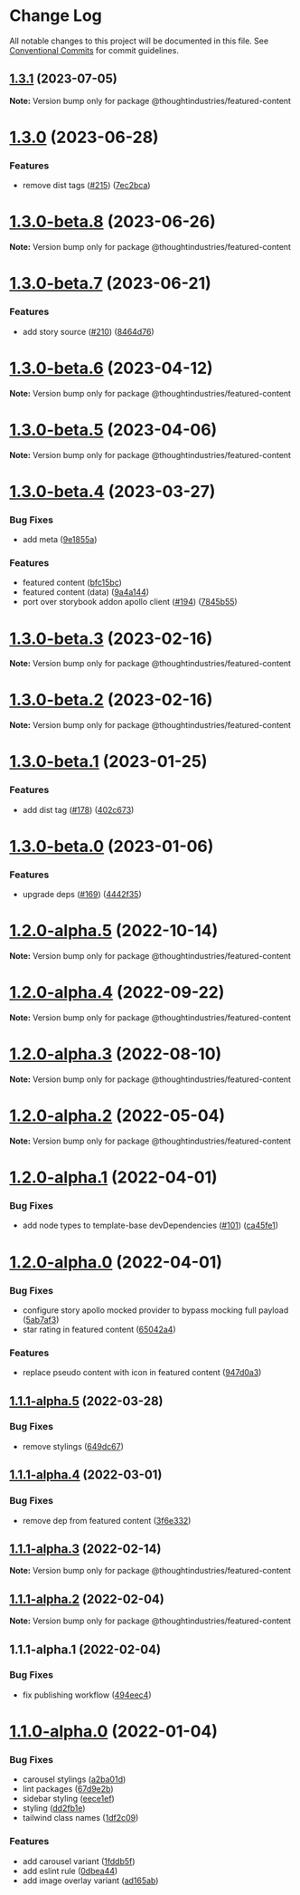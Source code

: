 # Change Log

All notable changes to this project will be documented in this file.
See [Conventional Commits](https://conventionalcommits.org) for commit guidelines.

## [1.3.1](https://github.com/thoughtindustries/helium/compare/@thoughtindustries/featured-content@1.3.0...@thoughtindustries/featured-content@1.3.1) (2023-07-05)

**Note:** Version bump only for package @thoughtindustries/featured-content





# [1.3.0](https://github.com/thoughtindustries/helium/compare/@thoughtindustries/featured-content@1.3.0-beta.8...@thoughtindustries/featured-content@1.3.0) (2023-06-28)


### Features

* remove dist tags ([#215](https://github.com/thoughtindustries/helium/issues/215)) ([7ec2bca](https://github.com/thoughtindustries/helium/commit/7ec2bca0750325fe2d6c2528973846d86c082844))





# [1.3.0-beta.8](https://github.com/thoughtindustries/helium/compare/@thoughtindustries/featured-content@1.3.0-beta.7...@thoughtindustries/featured-content@1.3.0-beta.8) (2023-06-26)

**Note:** Version bump only for package @thoughtindustries/featured-content





# [1.3.0-beta.7](https://github.com/thoughtindustries/helium/compare/@thoughtindustries/featured-content@1.3.0-beta.6...@thoughtindustries/featured-content@1.3.0-beta.7) (2023-06-21)


### Features

* add story source ([#210](https://github.com/thoughtindustries/helium/issues/210)) ([8464d76](https://github.com/thoughtindustries/helium/commit/8464d768f557e74e61bf9e1ebf43605e9bcbd6bd))





# [1.3.0-beta.6](https://github.com/thoughtindustries/helium/compare/@thoughtindustries/featured-content@1.3.0-beta.4...@thoughtindustries/featured-content@1.3.0-beta.6) (2023-04-12)

**Note:** Version bump only for package @thoughtindustries/featured-content





# [1.3.0-beta.5](https://github.com/thoughtindustries/helium/compare/@thoughtindustries/featured-content@1.3.0-beta.4...@thoughtindustries/featured-content@1.3.0-beta.5) (2023-04-06)

**Note:** Version bump only for package @thoughtindustries/featured-content





# [1.3.0-beta.4](https://github.com/thoughtindustries/helium/compare/@thoughtindustries/featured-content@1.3.0-beta.3...@thoughtindustries/featured-content@1.3.0-beta.4) (2023-03-27)


### Bug Fixes

* add meta ([9e1855a](https://github.com/thoughtindustries/helium/commit/9e1855a035237e4005cb4cfeca0a62983c7d079e))


### Features

* featured content ([bfc15bc](https://github.com/thoughtindustries/helium/commit/bfc15bcffdce8187012f128ba3fe2a68b951c4b0))
* featured content (data) ([9a4a144](https://github.com/thoughtindustries/helium/commit/9a4a1445eea154edd07db3428fbd7872974b106d))
* port over storybook addon apollo client ([#194](https://github.com/thoughtindustries/helium/issues/194)) ([7845b55](https://github.com/thoughtindustries/helium/commit/7845b55144e452b8baab4e9bdae9510ebfb91819))





# [1.3.0-beta.3](https://github.com/thoughtindustries/helium/compare/@thoughtindustries/featured-content@1.3.0-beta.1...@thoughtindustries/featured-content@1.3.0-beta.3) (2023-02-16)

**Note:** Version bump only for package @thoughtindustries/featured-content





# [1.3.0-beta.2](https://github.com/thoughtindustries/helium/compare/@thoughtindustries/featured-content@1.3.0-beta.1...@thoughtindustries/featured-content@1.3.0-beta.2) (2023-02-16)

**Note:** Version bump only for package @thoughtindustries/featured-content





# [1.3.0-beta.1](https://github.com/thoughtindustries/helium/compare/@thoughtindustries/featured-content@1.3.0-beta.0...@thoughtindustries/featured-content@1.3.0-beta.1) (2023-01-25)


### Features

* add dist tag ([#178](https://github.com/thoughtindustries/helium/issues/178)) ([402c673](https://github.com/thoughtindustries/helium/commit/402c67371b68a72d488c977701551b8a91ef5959))





# [1.3.0-beta.0](https://github.com/thoughtindustries/helium/compare/@thoughtindustries/featured-content@1.2.0-alpha.5...@thoughtindustries/featured-content@1.3.0-beta.0) (2023-01-06)


### Features

* upgrade deps ([#169](https://github.com/thoughtindustries/helium/issues/169)) ([4442f35](https://github.com/thoughtindustries/helium/commit/4442f35f6013119bb5e9baf154bdab9a3583b543))





# [1.2.0-alpha.5](https://github.com/thoughtindustries/helium/compare/@thoughtindustries/featured-content@1.2.0-alpha.4...@thoughtindustries/featured-content@1.2.0-alpha.5) (2022-10-14)

**Note:** Version bump only for package @thoughtindustries/featured-content





# [1.2.0-alpha.4](https://github.com/thoughtindustries/helium/compare/@thoughtindustries/featured-content@1.2.0-alpha.3...@thoughtindustries/featured-content@1.2.0-alpha.4) (2022-09-22)

**Note:** Version bump only for package @thoughtindustries/featured-content





# [1.2.0-alpha.3](https://github.com/thoughtindustries/helium/compare/@thoughtindustries/featured-content@1.2.0-alpha.2...@thoughtindustries/featured-content@1.2.0-alpha.3) (2022-08-10)

**Note:** Version bump only for package @thoughtindustries/featured-content





# [1.2.0-alpha.2](https://github.com/thoughtindustries/helium/compare/@thoughtindustries/featured-content@1.2.0-alpha.1...@thoughtindustries/featured-content@1.2.0-alpha.2) (2022-05-04)

**Note:** Version bump only for package @thoughtindustries/featured-content





# [1.2.0-alpha.1](https://github.com/thoughtindustries/helium/compare/@thoughtindustries/featured-content@1.2.0-alpha.0...@thoughtindustries/featured-content@1.2.0-alpha.1) (2022-04-01)


### Bug Fixes

* add node types to template-base devDependencies ([#101](https://github.com/thoughtindustries/helium/issues/101)) ([ca45fe1](https://github.com/thoughtindustries/helium/commit/ca45fe17bed74c2f3cab2b1d11e728b7c1ece833))





# [1.2.0-alpha.0](https://github.com/thoughtindustries/helium/compare/@thoughtindustries/featured-content@1.1.1-alpha.5...@thoughtindustries/featured-content@1.2.0-alpha.0) (2022-04-01)


### Bug Fixes

* configure story apollo mocked provider to bypass mocking full payload ([5ab7af3](https://github.com/thoughtindustries/helium/commit/5ab7af3d768c01e924ce64da4668ce2b8964b767))
* star rating in featured content ([65042a4](https://github.com/thoughtindustries/helium/commit/65042a4ac2d958357091e16342c86fbe4b877062))


### Features

* replace pseudo content with icon in featured content ([947d0a3](https://github.com/thoughtindustries/helium/commit/947d0a3cb7134c31f382048a7a8dd20ad4d788ab))





## [1.1.1-alpha.5](https://github.com/thoughtindustries/helium/compare/@thoughtindustries/featured-content@1.1.1-alpha.4...@thoughtindustries/featured-content@1.1.1-alpha.5) (2022-03-28)


### Bug Fixes

* remove stylings ([649dc67](https://github.com/thoughtindustries/helium/commit/649dc674828fd4098efa605551c765f02ba2fa71))





## [1.1.1-alpha.4](https://github.com/thoughtindustries/helium/compare/@thoughtindustries/featured-content@1.1.1-alpha.3...@thoughtindustries/featured-content@1.1.1-alpha.4) (2022-03-01)


### Bug Fixes

* remove dep from featured content ([3f6e332](https://github.com/thoughtindustries/helium/commit/3f6e33283fc9fc19bfa5d6c69dab93afa58e74ed))





## [1.1.1-alpha.3](https://github.com/thoughtindustries/helium/compare/@thoughtindustries/featured-content@1.1.1-alpha.2...@thoughtindustries/featured-content@1.1.1-alpha.3) (2022-02-14)

**Note:** Version bump only for package @thoughtindustries/featured-content





## [1.1.1-alpha.2](https://github.com/thoughtindustries/helium/compare/@thoughtindustries/featured-content@1.1.1-alpha.0...@thoughtindustries/featured-content@1.1.1-alpha.2) (2022-02-04)

**Note:** Version bump only for package @thoughtindustries/featured-content





## 1.1.1-alpha.1 (2022-02-04)


### Bug Fixes

* fix publishing workflow ([494eec4](https://github.com/thoughtindustries/helium/commit/494eec409faa1fed55618af1f6dd76ef6e3f9b8a))





# [1.1.0-alpha.0](https://github.com/thoughtindustries/helium/compare/@thoughtindustries/featured-content@1.0.1-alpha.1...@thoughtindustries/featured-content@1.1.0-alpha.0) (2022-01-04)


### Bug Fixes

* carousel stylings ([a2ba01d](https://github.com/thoughtindustries/helium/commit/a2ba01d0fd6a60a6741551e9957c08efd4ad0baf))
* lint packages ([67d9e2b](https://github.com/thoughtindustries/helium/commit/67d9e2b831800c00a0d9c99bfd7f498321242536))
* sidebar styling ([eece1ef](https://github.com/thoughtindustries/helium/commit/eece1ef4e25670205d8c6477a3ebc1ce7a86e94d))
* styling ([dd2fb1e](https://github.com/thoughtindustries/helium/commit/dd2fb1ec8c056c7c49a0e5d3823165e2cad26b23))
* tailwind class names ([1df2c09](https://github.com/thoughtindustries/helium/commit/1df2c0953107d5df77d6a532fddcef6ae5e1fabf))


### Features

* add carousel variant ([1fddb5f](https://github.com/thoughtindustries/helium/commit/1fddb5fd5d1ff71c990b469909b2909f60f4b522))
* add eslint rule ([0dbea44](https://github.com/thoughtindustries/helium/commit/0dbea4426994249914af72338d0ca27b75ee4998))
* add image overlay variant ([ad165ab](https://github.com/thoughtindustries/helium/commit/ad165ab62abdf9a31eb9a3143c56fa1872542d52))
